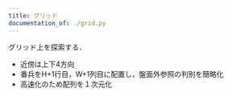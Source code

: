```yaml
---
title: グリッド
documentation_of: ./grid.py
---
```


グリッド上を探索する．
- 近傍は上下4方向
- 番兵をH+1行目，W+1列目に配置し，盤面外参照の判別を簡略化
- 高速化のため配列を１次元化
